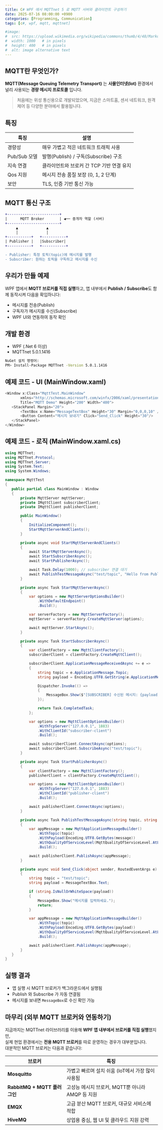 ```yaml
---
title: C# WPF 에서 MQTTnet 5 로 MQTT 서버와 클라이언트 구성하기
date: 2025-07-16 08:00:00 +0900
categories: [Programming, Communication]
tags: [c#, wpf, mqtt, mqttnet]

#image:
#  src: https://upload.wikimedia.org/wikipedia/commons/thumb/4/48/Markdown-mark.svg/1200px-Markdown-mark.svg.png
#  width: 1000   # in pixels
#  height: 400   # in pixels
#  alt: image alternative text
---
```


 ## MQTT란 무엇인가?
 **MQTT(Message Queuing Telemetry Transport)** 는 **사물인터넷(Iot)** 환경에서 널리 사용되는 **경량 메시지 프로토콜** 입니다.   
 
 > 처음에는 위성 통신용으로 개발되었으며, 지금은 스마트홈, 센서 네트워크, 원격제어 등 다양한 분야에서 활용됩니다.
 
 ## 특징
 
 |**특징**|**설명**|
 |--|--|
 |경량성|매우 가볍고 적은 네트워크 트래픽 사용|
 |Pub/Sub 모델|발행(Publish) / 구독(Subscribe) 구조|
 |지속 연결|클라이언트와 브로커 간 TCP 기반 연결 유지|
 |Qos 지원|메시지 전송 품질 보장 (0, 1, 2 단계)|
 |보안|TLS, 인증 기반 통신 가능|
 
 ## MQTT 통신 구조
 
 ```diff
 +------------------------+
|      MQTT Broker       | ◀── 중개자 역할 (서버)
+------------------------+
      ▲             ▲
      │             │
+-----------+   +-----------+
| Publisher |   |Subscriber|
+-----------+   +-----------+

- Publisher: 특정 토픽(topic)에 메시지를 발행
- Subscriber: 원하는 토픽을 구독하고 메시지를 수신
```

## 우리가 만들 예제
WPF 앱에서 **MQTT 브로커를 직접 실행**하고, 앱 내부에서 **Publish / Subscribe**도 함께 동작시켜 다음을 확입하니다:   
 - 메시지를 전송(Publish)
 - 구독자가 메시지를 수신(Subscribe)
 - WPF UI와 연동하여 동작 확인
 
 ## 개발 환경
 - WPF (.Net 6 이상)
 - MQTTnet 5.0.1.1416
 
 ```bash
 NuGet 설치 명령어:
 PM> Install-Package MQTTnet -Version 5.0.1.1416
 ```
 
 ## 예제 코드 - UI (MainWindow.xaml)
 
 ```cs
 <Window x:Class="MqttTest.MainWindow"
        xmlns="http://schemas.microsoft.com/winfx/2006/xaml/presentation"
        Title="MQTT Demo" Height="200" Width="400">
    <StackPanel Margin="20">
        <TextBox x:Name="MessageTextBox" Height="30" Margin="0,0,0,10" />
        <Button Content="메시지 보내기" Click="Send_Click" Height="30"/>
    </StackPanel>
</Window>
```

 ## 예제 코드 - 로직 (MainWindow.xaml.cs)
 
 ```cs
 using MQTTnet;
using MQTTnet.Protocol;
using MQTTnet.Server;
using System.Text;
using System.Windows;

namespace MqttTest
{
    public partial class MainWindow : Window
    {
        private MqttServer mqttServer;
        private IMqttClient subscriberClient;
        private IMqttClient publisherClient;

        public MainWindow()
        {
            InitializeComponent();
            StartMqttServerAndClients();
        }

        private async void StartMqttServerAndClients()
        {
            await StartMqttServerAsync();
            await StartSubscriberAsync();
            await StartPublisherAsync();

            await Task.Delay(1000); // subscriber 연결 대기
            await PublishTestMessageAsync("test/topic", "Hello from Publisher");
        }

        private async Task StartMqttServerAsync()
        {
            var options = new MqttServerOptionsBuilder()
                .WithDefaultEndpoint()
                .Build();

            var serverFactory = new MqttServerFactory();
            mqttServer = serverFactory.CreateMqttServer(options);

            await mqttServer.StartAsync();
        }

        private async Task StartSubscriberAsync()
        {
            var clientFactory = new MqttClientFactory();
            subscriberClient = clientFactory.CreateMqttClient();

            subscriberClient.ApplicationMessageReceivedAsync += e =>
            {
                string topic = e.ApplicationMessage.Topic;
                string payload = Encoding.UTF8.GetString(e.ApplicationMessage.Payload);

                Dispatcher.Invoke(() =>
                {
                    MessageBox.Show($"[SUBSCRIBER] 수신된 메시지: {payload} (Topic: {topic})");
                });

                return Task.CompletedTask;
            };

            var options = new MqttClientOptionsBuilder()
                .WithTcpServer("127.0.0.1", 1883)
                .WithClientId("subscriber-client")
                .Build();

            await subscriberClient.ConnectAsync(options);
            await subscriberClient.SubscribeAsync("test/topic");
        }

        private async Task StartPublisherAsync()
        {
            var clientFactory = new MqttClientFactory();
            publisherClient = clientFactory.CreateMqttClient();

            var options = new MqttClientOptionsBuilder()
                .WithTcpServer("127.0.0.1", 1883)
                .WithClientId("publisher-client")
                .Build();

            await publisherClient.ConnectAsync(options);
        }

        private async Task PublishTestMessageAsync(string topic, string message)
        {
            var appMessage = new MqttApplicationMessageBuilder()
                .WithTopic(topic)
                .WithPayload(Encoding.UTF8.GetBytes(message))
                .WithQualityOfServiceLevel(MqttQualityOfServiceLevel.AtLeastOnce)
                .Build();

            await publisherClient.PublishAsync(appMessage);
        }

        private async void Send_Click(object sender, RoutedEventArgs e)
        {
            string topic = "test/topic";
            string payload = MessageTextBox.Text;

            if (string.IsNullOrWhiteSpace(payload))
            {
                MessageBox.Show("메시지를 입력하세요.");
                return;
            }

            var appMessage = new MqttApplicationMessageBuilder()
                .WithTopic(topic)
                .WithPayload(Encoding.UTF8.GetBytes(payload))
                .WithQualityOfServiceLevel(MqttQualityOfServiceLevel.AtLeastOnce)
                .Build();

            await publisherClient.PublishAsync(appMessage);
        }
    }
}

 ```
 
 ## 실행 결과
 - 앱 실행 시 MQTT 브로커가 백그라운드에서 실행됨
 - Publish 와 Subscribe 가 자동  연결됨
 - 메시지를 보내면 ```MessageBox```로 수신 확인 가능
 
 ## 마무리 (외부 MQTT 브로커와 연동하기)
 지금까지는 MQTTnet 라이브러리를 이용해 **WPF 앱 내부에서 브로커를 직접 실행**했지만,   
 실제 현업 환경에서는 **전용 MQTT 브로커**를 따로 운영하는 경우가 대부분입니다.   
 대분적인 MQTT 브로커는 다음과 같습니다:
 
 |**브로커**|**특징**|
 |--|--|
 |**Mosquitto**|가볍고 빠르며 설치 쉬움 (IoT에서 가장 많이 사용됨|
 |**RabbitMQ + MQTT 플러그인**|고성능 메시지 브로커, MQTT뿐 아니라 AMQP 등 지원|
 |**EMQX**|고급 분산 MQTT 브로커, 대규모 서비스에 적합|
 |**HiveMQ**|상업용 중심, 웹 UI 및 클라우드 지원 강력|
 
